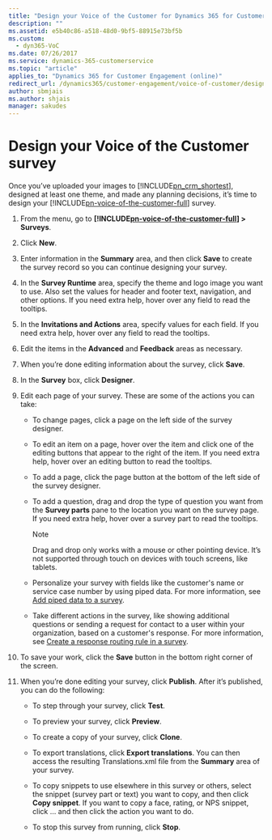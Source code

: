 ```yaml
---
title: "Design your Voice of the Customer for Dynamics 365 for Customer Engagement survey | MicrosoftDocs"
description: ""
ms.assetid: e5b40c86-a518-48d0-9bf5-88915e73bf5b
ms.custom:
  - dyn365-VoC
ms.date: 07/26/2017
ms.service: dynamics-365-customerservice
ms.topic: "article"
applies_to: "Dynamics 365 for Customer Engagement (online)"
redirect_url: /dynamics365/customer-engagement/voice-of-customer/design-basic-survey
author: sbmjais
ms.author: shjais
manager: sakudes
---
```

# Design your Voice of the Customer survey 
Once you’ve uploaded your images to [!INCLUDE[pn_crm_shortest](../includes/pn-crm-shortest.md)], designed at least one theme, and made any planning decisions, it’s time to design your [!INCLUDE[pn-voice-of-the-customer-full](../includes/pn-voice-of-the-customer-full.md)] survey.  
  
1. From the menu, go to **[!INCLUDE[pn-voice-of-the-customer-full](../includes/pn-voice-of-the-customer-full.md)] > Surveys**.  
  
2. Click **New**.  
  
3. Enter information in the **Summary** area, and then click **Save** to create the survey record so you can continue designing your survey.  
  
4. In the **Survey Runtime** area, specify the theme and logo image you want to use. Also set the values for header and footer text, navigation, and other options. If you need extra help, hover over any field to read the tooltips.  
  
5. In the **Invitations and Actions** area, specify values for each field. If you need extra help, hover over any field to read the tooltips.  
  
6. Edit the items in the **Advanced** and **Feedback** areas as necessary.  
  
7. When you’re done editing information about the survey, click **Save**.  
  
8. In the **Survey** box, click **Designer**.  
  
9. Edit each page of your survey. These are some of the actions you can take:  
  
    -   To change pages, click a page on the left side of the survey designer.  
  
    -   To edit an item on a page, hover over the item and click one of the editing buttons that appear to the right of the item. If you need extra help, hover over an editing button to read the tooltips.  
  
    -   To add a page, click the page button at the bottom of the left side of the survey designer.  
  
    -   To add a question, drag and drop the type of question you want from the **Survey parts** pane to the location you want on the survey page. If you need extra help, hover over a survey part to read the tooltips.  
  
        > [!NOTE]
        >  Drag and drop only works with a mouse or other pointing device. It’s not supported through touch on devices with touch screens, like tablets.  
  
    -   Personalize your survey with fields like the customer's name or service case number by using piped data. For more information, see [Add piped data to a survey](personalize-voice-of-customer-surveys-piped-data.md).  
  
    -   Take different actions in the survey, like showing additional questions or sending a request for contact to a user within your organization, based on a customer's response. For more information, see [Create a response routing rule in a survey](create-response-routing-rule-voice-of-customer-survey.md).  
  
10. To save your work, click the **Save** button in the bottom right corner of the screen.  
  
11. When you’re done editing your survey, click **Publish**. After it’s published, you can do the following:  
  
    -   To step through your survey, click **Test**.  
  
    -   To preview your survey, click **Preview**.  
  
    -   To create a copy of your survey, click **Clone**.  
  
    -   To export translations, click **Export translations**. You can then access the resulting Translations.xml file from the **Summary** area of your survey.  
  
    -   To copy snippets to use elsewhere in this survey or others, select the snippet (survey part or text) you want to copy, and then click **Copy snippet**. If you want to copy a face, rating, or NPS snippet, click … and then click the action you want to do.  
  
    -   To stop this survey from running, click **Stop**.  
  
